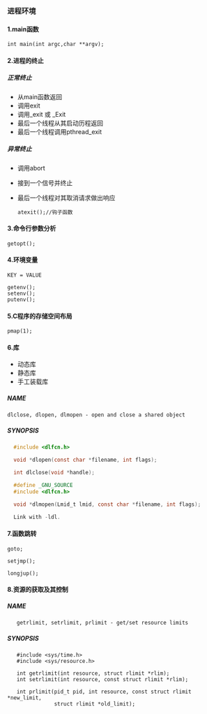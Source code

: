 ### 进程环境


#### 1.main函数

    int main(int argc,char **argv);


#### 2.进程的终止

##### 正常终止
- 从main函数返回
- 调用exit
- 调用_exit 或 _Exit
- 最后一个线程从其启动历程返回
- 最后一个线程调用pthread_exit
    
##### 异常终止
- 调用abort
- 接到一个信号并终止
- 最后一个线程对其取消请求做出响应

    `atexit();//钩子函数`

#### 3.命令行参数分析
    getopt();



#### 4.环境变量
    KEY = VALUE

    getenv();
    setenv();
    putenv();

#### 5.C程序的存储空间布局
    pmap(1);


#### 6.库
* 动态库
* 静态库
* 手工装载库

##### NAME

   `dlclose, dlopen, dlmopen - open and close a shared object`

##### SYNOPSIS

```c
  #include <dlfcn.h>

  void *dlopen(const char *filename, int flags);

  int dlclose(void *handle);

  #define _GNU_SOURCE
  #include <dlfcn.h>

  void *dlmopen(Lmid_t lmid, const char *filename, int flags);

  Link with -ldl.
```

#### 7.函数跳转
    goto;

    setjmp();

    longjup();

#### 8.资源的获取及其控制

##### NAME
       getrlimit, setrlimit, prlimit - get/set resource limits

##### SYNOPSIS
       #include <sys/time.h>
       #include <sys/resource.h>

       int getrlimit(int resource, struct rlimit *rlim);
       int setrlimit(int resource, const struct rlimit *rlim);

       int prlimit(pid_t pid, int resource, const struct rlimit *new_limit,
                   struct rlimit *old_limit);







